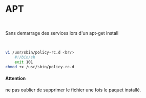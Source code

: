 APT
==
<br/>

Sans demarrage des services lors d'un apt-get install

<br/>

```bash
vi /usr/sbin/policy-rc.d <br/>
    #!/bin/sh  
    exit 101
chmod +x /usr/sbin/policy-rc.d
```

#### Attention

ne pas oublier de supprimer le fichier une fois le paquet installé.
